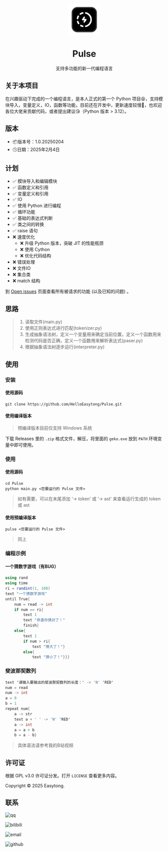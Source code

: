 <!-- PROJECT LOGO -->
<br />
<div align="center">
  <a href="https://github.com/HelloEasytong/Pulse">
    <img src="icon/Geko Logo.png" alt="Logo" width="100" height="100">
  </a>

<h1 align="center">Pulse</h1>

<p>
    支持多功能的新一代编程语言
</p> </div>


<!-- ABOUT THE PROJECT -->
## 关于本项目

在兴趣驱动下完成的一个编程语言，是本人正式的第一个 Python 项目😫，支持模块导入，变量定义，IO，函数等功能，目前还在开发中，更新速度较慢🙁，也欢迎各位大佬来贡献代码，或者提出建议😘（Python 版本 > 3.12）。

## 版本
- 📦版本号：1.0.20250204
- 🕓日期：2025年2月4日

<!-- ROADMAP -->
## 计划

- ✅ 模块导入和编辑模块
- ✅ 函数定义和引用
- ✅ 变量定义和引用
- ✅ IO
- ✅ 使用 Python 进行编程
- ✅ 循环功能
- ✅ 基础的表达式判断
- ✅ 类之间的转换
- ✅ raise 语句
- ❌ 速度优化
  - ❌ 升级 Python 版本，突破 JIT 的性能瓶颈
  - ❌ 使用 Cython
  - ❌ 优化代码结构
- ❌ 错误处理
- ❌ 文件IO
- ❌ 集合类
- ❌ match 结构

到 [Open issues](https://github.com/HelloEasytong/Pulse/issues) 页面查看所有被请求的功能 (以及已知的问题) 。

<!-- IDEA -->
## 思路
> 1. 读取文件(main.py)
> 2. 使用正则表达式进行匹配(tokenizer.py)
> 3. 生成抽象语法树，定义一个变量用来确定当前位置，定义一个函数用来检测代码是否正确，定义一个函数用来解析表达式(paser.py)
> 4. 根据抽象语法树逐步运行(interpreter.py)

<!-- GETTING STARTED -->
## 使用

### 安装

#### 使用源码
```shell
git clone https://github.com/HelloEasytong/Pulse.git
```

#### 使用编译版本
> 预编译版本目前仅支持 Windows 系统

下载 Releases 里的 `.zip` 格式文件，解压，将里面的 `geko.exe` 放到 `PATH` 环境变量中即可使用。

### 使用

#### 使用源码
```shell
cd Pulse
python main.py <您要运行的 Pulse 文件> 
```
> 如有需要，可以在末尾添加 ‘-> token’ 或 ‘-> ast’ 来查看运行生成的 token 或 ast

#### 使用预编译版本
```shell
pulse <您要运行的 Pulse 文件>
```
> 同上

### 编程示例

#### 一个猜数字游戏（有BUG）
```c#
using rand
using time
ri = randint(1, 100)
text "一个猜数字游戏"
until True{
    num = read -> int
    if num == ri{
        text 1
        text "恭喜你猜对了！"
        finish}
    else{
        text 1
        if num > ri{
            text "猜大了！"}
        else{
            text "猜小了！"}}}
```
### 斐波那契数列
```c#
text '请输入要输出的斐波那契数列的长度：' -> 'N' 'RED'
num = read
num -> int
a = 0
b = 1
repeat num{
    a -> str
    text a + ' ' -> 'N' 'RED'
    a -> int
    a = a + b
    b = a - b}
```
> 具体语法请参考我的B站视频

<!-- LICENSE -->
## 许可证

根据 GPL v3.0 许可证分发。打开 `LICENSE` 查看更多内容。

Copyright © 2025 Easytong.

<!-- CONTACT -->
## 联系

![qq](https://img.shields.io/badge/QQ-3661724417_Easytong-aqua)

![bilibili](https://img.shields.io/badge/Bilibili-3546576561637431_Easytong-red)

![email](https://img.shields.io/badge/Email-helloeasytong%40outlook.com-blue)

![github](https://img.shields.io/badge/GitHub-HelloEasytong-green?logo=github)
